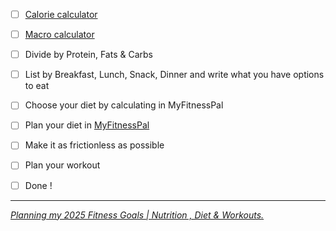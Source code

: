 - [ ] [Calorie calculator](https://www.calculator.net/calorie-calculator.html)
- [ ] [Macro calculator](https://www.calculator.net/macro-calculator.html) 
- [ ] Divide by Protein, Fats & Carbs
- [ ] List by Breakfast, Lunch, Snack, Dinner and write what you have options to eat 
- [ ] Choose your diet by calculating in MyFitnessPal
- [ ] Plan your diet in [MyFitnessPal](https://www.myfitnesspal.com/) 
- [ ] Make it as frictionless as possible
- [ ] Plan your workout
- [ ] Done !



---
*[Planning my 2025 Fitness Goals | Nutrition , Diet & Workouts.](https://www.youtube.com/live/jVLVgFeRBos?feature=shared)*